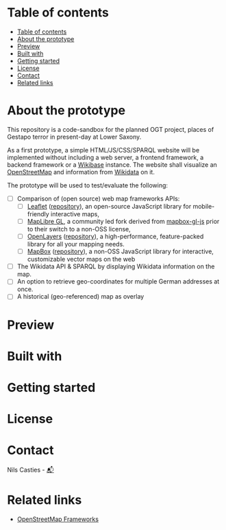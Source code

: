 # Table of contents
- [Table of contents](#table-of-contents)
- [About the prototype](#about-the-prototype)
- [Preview](#preview)
- [Built with](#built-with)
- [Getting started](#getting-started)
- [License](#license)
- [Contact](#contact)
- [Related links](#related-links)

# About the prototype
This repository is a code-sandbox for the planned OGT project, places of Gestapo terror in present-day at Lower Saxony.

As a first prototype, a simple HTML/JS/CSS/SPARQL website will be implemented without including a web server, a frontend framework, a backend framework or a [Wikibase](https://wikiba.se/) instance. The website shall visualize an [OpenStreetMap](https://www.openstreetmap.de/) and information from [Wikidata](https://www.wikidata.org/wiki/Wikidata:Main_Page) on it.

The prototype will be used to test/evaluate the following:
- [ ] Comparison of (open source) web map frameworks APIs:
    - [ ] [Leaflet](https://leafletjs.com/) ([repository](https://github.com/Leaflet/Leaflet)), an open-source JavaScript library for mobile-friendly interactive maps, 
    - [ ] [MapLibre GL](https://github.com/maplibre/maplibre-gl-js), a community led fork derived from [mapbox-gl-js](https://github.com/mapbox/mapbox-gl-js) prior to their switch to a non-OSS license,
    - [ ] [OpenLayers](https://openlayers.org/) ([repository](https://github.com/openlayers/openlayers)), a high-performance, feature-packed library for all your mapping needs.
    - [ ] [MapBox](https://www.mapbox.com/) ([repository](https://github.com/mapbox/mapbox-gl-js)), a non-OSS JavaScript library for interactive, customizable vector maps on the web 
- [ ] The Wikidata API & SPARQL by displaying Wikidata information on the map.
- [ ] An option to retrieve geo-coordinates for multiple German addresses at once.
- [ ] A historical (geo-referenced) map as overlay

# Preview
<!-- 
# TODO: Add webpage screenshot(s)
-->

# Built with

# Getting started

# License

# Contact
Nils Casties -  [:mailbox_with_mail:](nils.casties@tib.eu)

# Related links
* [OpenStreetMap Frameworks](https://wiki.openstreetmap.org/wiki/Frameworks)